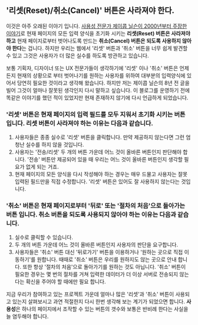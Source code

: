 ## '리셋(Reset)/취소(Cancel)' 버튼은 사라져야 한다.

이것은 아주 오래된 이야기 입니다. <a href="http://www.useit.com/alertbox/20000416.html">사용성 전문가 제이콥 닐슨이 2000년부터 주장한 이야기</a>로 현재 페이지의 모든 입력 양식을 초기화 시키는 **리셋(Reset) 버튼은 사라져야 하고** 현재 페이지로부터 벗어나도록 만드는 **취소(Cancel) 버튼은 되도록 사용하지 않아야 한다**는 겁니다. 하지만 우리는 웹에서 '리셋' 버튼과 '취소' 버튼을 너무 쉽게 발견할 수 있고 그것은 사용자가 더 많은 실수를 하도록 방관하고 있습니다.

보통 기획자, 디자이너 또는 UX 전문가들이 생각하기에 '리셋' 이나 '취소' 버튼은 언제든지 현재의 상황으로 부터 벗어나기를 원하는 사용자를 위하여 대부분의 입력양식에 있어서 당연히 필요한 것이라고 생각해 왔습니다. 하지만 저는 제이콥 닐슨의 8년 전 글을 빌어 그것이 얼마나 잘못된 생각인지 다시 말하고 싶습니다. 이 블로그를 운영하기 전에 똑같은 이야기를 했던 적이 있었지만 현재 존재하지 않기에 다시 언급하게 되었습니다.

### '리셋' 버튼은 현재 페이지의 입력 필드를 모두 지워서 초기화 시키는 버튼 입니다. 리셋 버튼이 사라져야 하는 이유는 다음과 같습니다.
1. 사용자들은 종종 실수로 '리셋' 버튼을 클릭합니다. 만약 제공하지 않는다면 그런 엄청난 실수를 하지 않을 것입니다.
1. 사용자는 '전송/리셋' 두 개의 버튼 가운데 어느 것이 올바른 버튼인지 판단해야 합니다. '전송' 버튼만 제공되어 있을 때 우리는 어느 것이 올바른 버튼인지 생각할 필요가 없게 되는 거죠.
1. 현재 페이지의 모든 양식을 다시 작성해야 하는 경우는 매우 드물고 사용자는 잘못 입력된 필드만을 직접 수정합니다. '리셋' 버튼은 있어도 잘 사용하지 않는다는 것입니다.

### '취소' 버튼은 현재 페이지로부터 '뒤로' 또는 '절차의 처음'으로 돌아가는 버튼 입니다. 취소 버튼을 되도록 사용되지 않아야 하는 이유는 다음과 같습니다.
1. 실수로 클릭할 수 있습니다.
1. 두 개의 버튼 가운데 어느 것이 올바른 버튼인지 사용자의 판단을 요구합니다.
1. 사용자들은 '취소' 버튼 대신 '뒤로가기' 버튼을 이용하거나 '원하는 곳으로 직접 이동하기'를 원합니다. 때때로 '취소' 버튼은 우리를 원하지도 않는 곳으로 안내 합니다. 또한 항상 '절차의 처음'으로 돌아가기를 원하는 것도 아닙니다. '취소' 버튼이 필요한 경우는 몇 번의 절차를 거쳐 입력한 데이터가 더 이상 서버로 전송되지 않는다는 확신을 주어야 할 때에만 필요 합니다.

지금 우리가 참여하고 있는 프로젝트 가운데 얼마나 많은 '리셋'과 '취소' 버튼이 사용되고 있는지 살펴보시고 과연 적절한지 다시 한번 생각해 보는 계기가 되었으면 합니다. **사용성**은 하나의 페이지에서 조작할 수 있는 버튼의 갯수와 보통은 반비례 한다는 사실을 늘 염두해야 합니다.

<div id="fb-root"></div>
<script async defer crossorigin="anonymous" src="https://connect.facebook.net/ko_KR/sdk.js#xfbml=1&version=v3.3"></script>
<div class="fb-comments" data-href="https://naradesign.github.io/article/do-not-use-reset-cancel.html" data-numposts="10" data-width="100%"></div>
